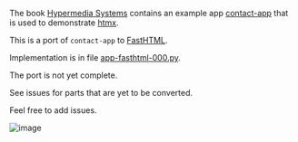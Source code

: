 
The book [Hypermedia Systems](https://hypermedia.systems/) contains an example app [contact-app](https://github.com/bigskysoftware/contact-app) that is used to demonstrate [htmx](https://htmx.org/).

This is a port of `contact-app` to [FastHTML](https://www.fastht.ml/).

Implementation is in file [app-fasthtml-000.py](https://github.com/dharmatech/contact-app-fasthtml.py/blob/main/app-fasthtml-000.py).

The port is not yet complete.

See issues for parts that are yet to be converted.

Feel free to add issues.

![image](https://github.com/user-attachments/assets/d410901f-ef61-4fa2-ae03-b34f5be74a64)

